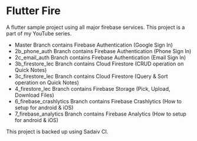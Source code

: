 # Flutter Fire

A flutter sample project using all major firebase services. This project is a part of my YouTube series.

- Master Branch contains Firebase Authentication (Google Sign In)
- 2b_phone_auth Branch contains Firebase Authentication (Phone Sign In)
- 2c_email_auth Branch contains Firebase Authentication (Email Sign In)
- 3b_firestore_lec Branch contains Cloud Firestore (CRUD operation on Quick Notes)
- 3c_firestore_lec Branch contains Cloud Firestore (Query & Sort operation on Quick Notes)
- 4_firestore_lec Branch contains Firebase Storage (Pick, Upload, Download Files)
- 6_firebase_crashlytics Branch contains Firebase Crashlytics (How to setup for android & iOS)
- 7_firebase_analytics Branch contains Firebase Analytics (How to setup for android & iOS)


This project is backed up using Sadaiv CI.
